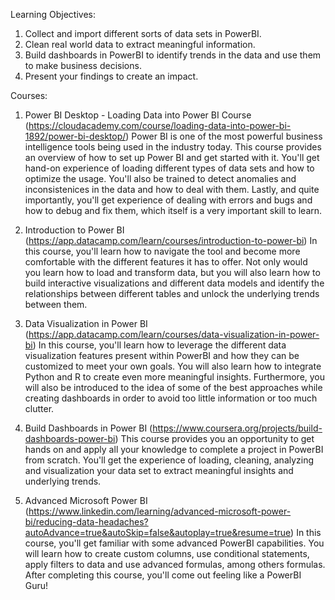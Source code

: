 Learning Objectives:
1. Collect and import different sorts of data sets in PowerBI.
2. Clean real world data to extract meaningful information.
3. Build dashboards in PowerBI to identify trends in the data and use them to make business decisions.
4. Present your findings to create an impact.

Courses:

1. Power BI Desktop - Loading Data into Power BI Course (https://cloudacademy.com/course/loading-data-into-power-bi-1892/power-bi-desktop/)
Power BI is one of the most powerful business intelligence tools being used in the industry today. This course provides an overview of how to set up Power BI and get started with it. You'll get hand-on experience of loading different types of data sets and how to optimize the usage. You'll also be trained to detect anomalies and inconsistenices in the data and how to deal with them. Lastly, and quite importantly, you'll get experience of dealing with errors and bugs and how to debug and fix them, which itself is a very important skill to learn.

2. Introduction to Power BI (https://app.datacamp.com/learn/courses/introduction-to-power-bi)
  In this course, you'll learn how to navigate the tool and become more comfortable with the different features it has to offer. Not only would you learn how to load and transform data, but you will also learn how to build interactive visualizations and different data models and identify the relationships between different tables and unlock the underlying trends between them.
  
3. Data Visualization in Power BI (https://app.datacamp.com/learn/courses/data-visualization-in-power-bi)
   In this course, you'll learn how to leverage the different data visualization features present within PowerBI and how they can be customized to meet your own goals. You will also learn how to integrate Python and R to create even more meaningful insights. Furthermore, you will also be introduced to the idea of some of the best approaches while creating dashboards in order to avoid too little information or too much clutter.
   
4. Build Dashboards in Power BI (https://www.coursera.org/projects/build-dashboards-power-bi)
  This course provides you an opportunity to get hands on and apply all your knowledge to complete a project in PowerBI from scratch. You'll get the experience of loading, cleaning, analyzing and visualization your data set to extract meaningful insights and underlying trends.
  
5. Advanced Microsoft Power BI (https://www.linkedin.com/learning/advanced-microsoft-power-bi/reducing-data-headaches?autoAdvance=true&autoSkip=false&autoplay=true&resume=true)
  In this course, you'll get familiar with some advanced PowerBI capabilities. You will learn how to create custom columns, use conditional statements, apply filters to data and use advanced formulas, among others formulas. After completing this course, you'll come out feeling like a PowerBI Guru!
  
